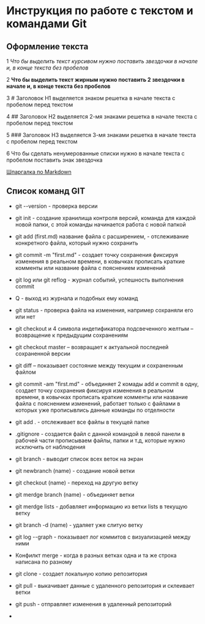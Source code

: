 # Инструкция по работе с текстом и командами Git

## Оформление текста

1 *Что бы выделить текст курсивом нужно поставить звездочки в начале и, в конце текста без пробелов*

2 **Что бы выделить текст жирным нужно поставить 2 звездочки в начале и, в конце текста без пробелов**

3 # Заголовок H1 выделяется знаком решетка в начале текста с пробелом перед текстом

4 ## Заголовок H2 выделяется 2-мя знаками решетка в начале текста с пробелом перед текстом

5 ### Заголовок H3 выделяется 3-мя знаками решетка в начале текста с пробелом перед текстом

6 Что бы сделать ненумерованные списки нужно в начале текста с пробелом поставить знак звездочка

[Шпаргалка по Markdown](https://github.com/sandino/Markdown-Cheatsheet#links)

## Список команд GIT

* git --version - проверка версии

* git init - создание хранилища контроля версий, команда для каждой новой папки, с этой команды начинается работа с новой папкой

* git add (first.md) название файла с расширением, - отслеживание конкретного файла, который нужно сохранить

* git commit -m "first.md" - создает точку сохранения фиксируя изменения в реальном времени, в ковычках прописать краткие комменты или название файла с пояснением изменений

* git log или git reflog - журнал событий, успешность выполнения commit

* Q - выход из журнала и подобных ему команд

* git status - проверка файла на изменения, например сохраняли его или нет

* git checkout и 4 символа индетификатора подсвеченного желтым – возвращение к предыдущим сохранениям

* git checkout master – возвращает к актуальной последней сохраненной версии

* git diff – показывает состояние между текущим и сохраненным файлом

* git commit -am "first.md" - объединяет 2 комады add и commit в одну, создает точку сохранения фиксируя изменения в реальном времени, в ковычках прописать краткие комменты или название файла с пояснением изменений, работает только с файлами в которых уже прописывлись данные команды по отделности

* git add . - отслеживает все файлы в текущей папке

* .gitignore - создается файл с данной командой в левой панели в рабочей части прописываем файлы, папки и т.д, которые нужно исключить от наблюдения

* git branch - выводит список всех веток на экран

* git newbranch (name) - создание новой ветки

* git checkout (name) - переход на другую ветку

* git merdge branch (name) - объединяет ветки

* git merdge lists - добавляет информацию из ветки lists в текущую ветку

* git branch -d (name) - удаляет уже слитую ветку

* git log --graph - показывает лог коммитов с визуализацией между ними

* Конфилкт merge - когда в разных ветках одна и та же строка написана по разному

* git clone - создает локальную копию репозитория

* git pull - выкачивает данные с удаленного репозитория и склеивает ветки

* git push - отправляет изменения в удаленный репозиторий

*